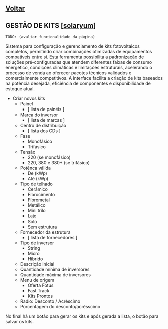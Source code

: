 [Voltar](./00_INDEX.md)
---

## GESTÃO DE KITS [[solaryum](https://sandbox.solaryum.com.br/fotus-yfe/configuracoes/gestao-de-kits)]

`TODO: (avaliar funcionalidade da página)`

Sistema para configuração e gerenciamento de kits fotovoltaicos completos, permitindo criar combinações otimizadas de
equipamentos compatíveis entre si. Esta ferramenta possibilita a padronização de soluções pré-configuradas que atendem
diferentes faixas de consumo energético, condições climáticas e limitações estruturais, acelerando o processo de venda
ao oferecer pacotes técnicos validados e comercialmente competitivos. A interface facilita a criação de kits baseados na
potência desejada, eficiência de componentes e disponibilidade de estoque atual.

- Criar novos kits
    - Painel
        - [ lista de painéis ]
    - Marca do inversor
        - [ lista de marcas ]
    - Centro de distribuição
        - [ lista dos CDs ]
    - Fase
        - Monofásico
        - Trifásico
    - Tensão
        - 220 (se monofásico)
        - 220, 380 e 380+ (se trifásico)
    - Potênca válida
        - De (kWp)
        - Até (kWp)
    - Tipo de telhado
        - Cerâmico
        - Fibrocimento
        - Fibrometal
        - Metálico
        - Mini trilo
        - Laje
        - Solo
        - Sem estrutura
    - Fornecedor da estrutura
        - [ lista de fornecedores ]
    - Tipo de inversor
        - String
        - Micro
        - Híbrido
    - Descrição inicial
    - Quantidade mínima de inversores
    - Quantidade máxima de inversores
    - Menu de origem
        - Oferta Fotus
        - Fast Track
        - Kits Prontos
    - Radio: Desconto / Acréscimo
    - Porcentagem do desconto/acrésscimo

No final há um botão para gerar os kits e após gerada a lista, o botão para salvar os kits.
